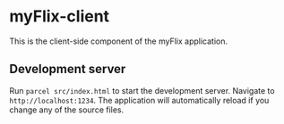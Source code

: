 # myFlix-client

This is the client-side component of the myFlix application.

## Development server

Run `parcel src/index.html` to start the development server. Navigate to `http://localhost:1234`. The application will automatically reload if you change any of the source files.